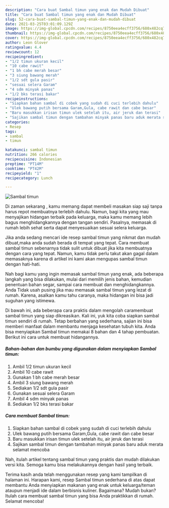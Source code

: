 ```yaml
---
description: "Cara buat Sambal timun yang enak dan Mudah Dibuat"
title: "Cara buat Sambal timun yang enak dan Mudah Dibuat"
slug: 52-cara-buat-sambal-timun-yang-enak-dan-mudah-dibuat
date: 2021-03-25T03:01:09.129Z
image: https://img-global.cpcdn.com/recipes/8750eea4ecff3756/680x482cq70/sambal-timun-foto-resep-utama.jpg
thumbnail: https://img-global.cpcdn.com/recipes/8750eea4ecff3756/680x482cq70/sambal-timun-foto-resep-utama.jpg
cover: https://img-global.cpcdn.com/recipes/8750eea4ecff3756/680x482cq70/sambal-timun-foto-resep-utama.jpg
author: Leon Glover
ratingvalue: 4.4
reviewcount: 12
recipeingredient:
- "1/2 timun ukuran kecil"
- "10 cabe rawit"
- "1 bh cabe merah besar"
- "3 siung bawang merah"
- "1/2 sdt gula pasir"
- "sesuai selera Garam"
- "4 sdm minyak panas"
- "1/2 bks terasi bakar"
recipeinstructions:
- "Siapkan bahan sambal di cobek yang sudah di cuci terlebih dahulu"
- "Ulek bawang putih bersama Garam,Gula, cabe rawit dan cabe besar"
- "Baru masukkan irisan timun ulek setelah itu, air jeruk dan terasi"
- "Sajikan sambal timun dengan tambahan minyak panas baru aduk merata selamat mencoba"
categories:
- Resep
tags:
- sambal
- timun

katakunci: sambal timun 
nutrition: 266 calories
recipecuisine: Indonesian
preptime: "PT14M"
cooktime: "PT42M"
recipeyield: "1"
recipecategory: Lunch

---
```



![Sambal timun](https://img-global.cpcdn.com/recipes/8750eea4ecff3756/680x482cq70/sambal-timun-foto-resep-utama.jpg)

Di zaman  sekarang , kamu memang dapat membeli masakan siap saji tanpa harus repot membuatnya terlebih dahulu. Namun, bagi kita yang mau menyajikan hidangan terbaik pada keluarga, maka kamu memang lebih bagus menghidangkannya dengan tangan sendiri. Pasalnya, memasak di rumah lebih sehat serta dapat menyesuaikan sesuai selera keluarga.

Jika anda sedang mencari ide resep sambal timun yang nikmat dan mudah dibuat,maka anda sudah berada di tempat yang tepat. Cara membuat sambal timun  sebenarnya tidak sulit untuk dibuat jika kita membuatnya dengan cara yang tepat. Namun, kamu tidak perlu takut akan gagal dalam memasaknya 
karena di artikel ini kami akan mengupas sambal timun dengan hati-hati.  



Nah bagi kamu yang ingin memasak sambal timun yang enak, ada beberapa langkah yang bisa dilakukan, mulai dari memilih jenis bahan, kemudian penentuan bahan segar, sampai cara membuat dan menghidangkannya. Anda Tidak usah pusing jika mau memasak sambal timun yang lezat di rumah. Karena, asalkan kamu  tahu caranya, maka hidangan ini bisa jadi suguhan yang istimewa.

Di bawah ini, ada beberapa cara praktis  dalam mengolah caramembuat sambal timun yang siap dikreasikan. Kali ini, yuk kita coba siapkan sambal timun sendiri di rumah. Tetap berbahan yang sederhana, sajian ini bisa memberi manfaat dalam membantu menjaga kesehatan tubuh kita. Anda bisa menyiapkan Sambal timun memakai 8 bahan dan 4 tahap pembuatan. Berikut ini cara untuk membuat hidangannya.

<!--inarticleads1-->

##### Bahan-bahan dan bumbu yang digunakan dalam menyiapkan Sambal timun:

1. Ambil 1/2 timun ukuran kecil
1. Ambil 10 cabe rawit
1. Gunakan 1 bh cabe merah besar
1. Ambil 3 siung bawang merah
1. Sediakan 1/2 sdt gula pasir
1. Gunakan sesuai selera Garam
1. Ambil 4 sdm minyak panas
1. Sediakan 1/2 bks terasi bakar




<!--inarticleads2-->

##### Cara membuat Sambal timun:

1. Siapkan bahan sambal di cobek yang sudah di cuci terlebih dahulu
1. Ulek bawang putih bersama Garam,Gula, cabe rawit dan cabe besar
1. Baru masukkan irisan timun ulek setelah itu, air jeruk dan terasi
1. Sajikan sambal timun dengan tambahan minyak panas baru aduk merata selamat mencoba




Nah, itulah artikel tentang  sambal timun  yang praktis dan mudah dilakukan versi kita. Semoga kamu bisa melakukannya dengan hasil yang terbaik. 

Terima kasih anda telah menggunakan resep yang kami tampilkan di halaman ini. Harapan kami, resep  Sambal timun sederhana di atas dapat membantu Anda menyiapkan makanan yang enak untuk keluarga/teman ataupun menjadi ide dalam berbisnis kuliner. Bagaimana? Mudah bukan? Itulah cara membuat sambal timun yang bisa Anda praktikkan di rumah. Selamat mencoba!

